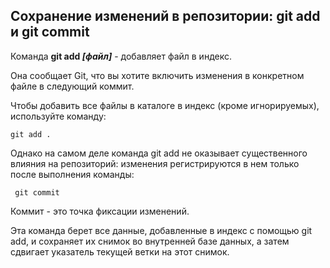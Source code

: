 ## Сохранение изменений в репозитории: git add и git commit

Команда **git add *[файл]*** - добавляет файл в индекс.

Она сообщает Git, что вы хотите включить изменения в конкретном файле в следующий коммит. 

Чтобы добавить все файлы в каталоге в индекс (кроме игнорируемых), используйте команду:

```bash=
git add .
```
Однако на самом деле команда git add не оказывает существенного влияния на репозиторий: изменения регистрируются в нем только после выполнения команды:

```bash=
 git commit 
 ```

Коммит - это точка фиксации изменений.

Эта команда берет все данные, добавленные в индекс с помощью git add, и сохраняет их снимок во внутренней базе данных, а затем сдвигает указатель текущей ветки на этот снимок.

 